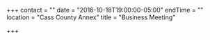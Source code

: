 +++
contact = ""
date = "2016-10-18T19:00:00-05:00"
endTime = ""
location = "Cass County Annex"
title = "Business Meeting"

+++


